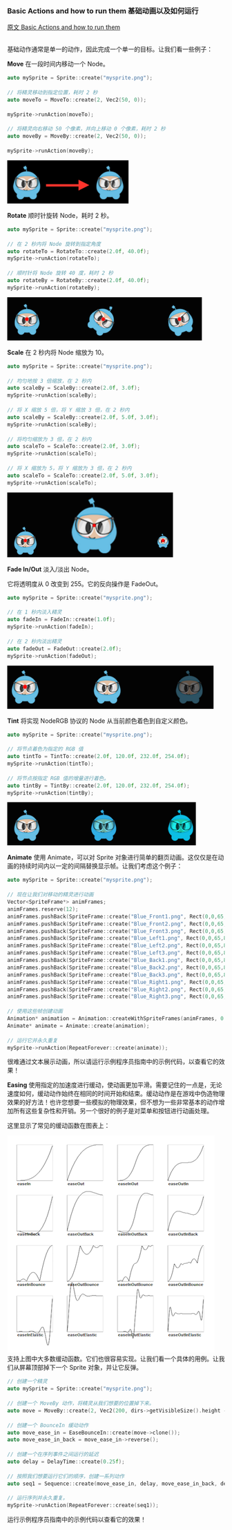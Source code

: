 ### Basic Actions and how to run them  基础动画以及如何运行
[原文 Basic Actions and how to run them](https://docs.cocos2d-x.org/cocos2d-x/v4/en/actions/basic.html) 
<br>
<br>

基础动作通常是单一的动作，因此完成一个单一的目标。让我们看一些例子：<br>

**Move**
在一段时间内移动一个 Node。

```cpp
auto mySprite = Sprite::create("mysprite.png");

// 将精灵移动到指定位置，耗时 2 秒
auto moveTo = MoveTo::create(2, Vec2(50, 0));

mySprite->runAction(moveTo);

// 将精灵向右移动 50 个像素，并向上移动 0 个像素，耗时 2 秒
auto moveBy = MoveBy::create(2, Vec2(50, 0));

mySprite->runAction(moveBy);
```
![move](./i1.png)

**Rotate**
顺时针旋转 Node，耗时 2 秒。

```cpp
auto mySprite = Sprite::create("mysprite.png");

// 在 2 秒内将 Node 旋转到指定角度
auto rotateTo = RotateTo::create(2.0f, 40.0f);
mySprite->runAction(rotateTo);

// 顺时针将 Node 旋转 40 度，耗时 2 秒
auto rotateBy = RotateBy::create(2.0f, 40.0f);
mySprite->runAction(rotateBy);
```
![rot](./i3.png)

**Scale**
在 2 秒内将 Node 缩放为 10。

```cpp
auto mySprite = Sprite::create("mysprite.png");

// 均匀地按 3 倍缩放，在 2 秒内
auto scaleBy = ScaleBy::create(2.0f, 3.0f);
mySprite->runAction(scaleBy);

// 将 X 缩放 5 倍，将 Y 缩放 3 倍，在 2 秒内
auto scaleBy = ScaleBy::create(2.0f, 5.0f, 3.0f);
mySprite->runAction(scaleBy);

// 将均匀缩放为 3 倍，在 2 秒内
auto scaleTo = ScaleTo::create(2.0f, 3.0f);
mySprite->runAction(scaleTo);

// 将 X 缩放为 5，将 Y 缩放为 3 倍，在 2 秒内
auto scaleTo = ScaleTo::create(2.0f, 5.0f, 3.0f);
mySprite->runAction(scaleTo);
```
![scale](./i4.png)

**Fade In/Out**
淡入/淡出 Node。

它将透明度从 0 改变到 255。它的反向操作是 FadeOut。

```cpp
auto mySprite = Sprite::create("mysprite.png");

// 在 1 秒内淡入精灵
auto fadeIn = FadeIn::create(1.0f);
mySprite->runAction(fadeIn);

// 在 2 秒内淡出精灵
auto fadeOut = FadeOut::create(2.0f);
mySprite->runAction(fadeOut);
```
![fade](./i2.png)

**Tint**
将实现 NodeRGB 协议的 Node 从当前颜色着色到自定义颜色。

```cpp
auto mySprite = Sprite::create("mysprite.png");

// 将节点着色为指定的 RGB 值
auto tintTo = TintTo::create(2.0f, 120.0f, 232.0f, 254.0f);
mySprite->runAction(tintTo);

// 将节点按指定 RGB 值的增量进行着色。
auto tintBy = TintBy::create(2.0f, 120.0f, 232.0f, 254.0f);
mySprite->runAction(tintBy);
```
![tint](./i5.png)

**Animate**
使用 Animate，可以对 Sprite 对象进行简单的翻页动画。这仅仅是在动画的持续时间内以一定的间隔替换显示帧。让我们考虑这个例子：

```cpp
auto mySprite = Sprite::create("mysprite.png");

// 现在让我们对移动的精灵进行动画
Vector<SpriteFrame*> animFrames;
animFrames.reserve(12);
animFrames.pushBack(SpriteFrame::create("Blue_Front1.png", Rect(0,0,65,81)));
animFrames.pushBack(SpriteFrame::create("Blue_Front2.png", Rect(0,0,65,81)));
animFrames.pushBack(SpriteFrame::create("Blue_Front3.png", Rect(0,0,65,81)));
animFrames.pushBack(SpriteFrame::create("Blue_Left1.png", Rect(0,0,65,81)));
animFrames.pushBack(SpriteFrame::create("Blue_Left2.png", Rect(0,0,65,81)));
animFrames.pushBack(SpriteFrame::create("Blue_Left3.png", Rect(0,0,65,81)));
animFrames.pushBack(SpriteFrame::create("Blue_Back1.png", Rect(0,0,65,81)));
animFrames.pushBack(SpriteFrame::create("Blue_Back2.png", Rect(0,0,65,81)));
animFrames.pushBack(SpriteFrame::create("Blue_Back3.png", Rect(0,0,65,81)));
animFrames.pushBack(SpriteFrame::create("Blue_Right1.png", Rect(0,0,65,81)));
animFrames.pushBack(SpriteFrame::create("Blue_Right2.png", Rect(0,0,65,81)));
animFrames.pushBack(SpriteFrame::create("Blue_Right3.png", Rect(0,0,65,81)));

// 使用这些帧创建动画
Animation* animation = Animation::createWithSpriteFrames(animFrames, 0.1f);
Animate* animate = Animate::create(animation);

// 运行它并永久重复
mySprite->runAction(RepeatForever::create(animate));
```

很难通过文本展示动画，所以请运行示例程序员指南中的示例代码，以查看它的效果！

**Easing**
使用指定的加速度进行缓动，使动画更加平滑。需要记住的一点是，无论速度如何，缓动动作始终在相同的时间开始和结束。缓动动作是在游戏中伪造物理效果的好方法！也许您想要一些模拟的物理效果，但不想为一些非常基本的动作增加所有这些复杂性和开销。另一个很好的例子是对菜单和按钮进行动画处理。<br>

这里显示了常见的缓动函数在图表上：<br>

![Cocos2d-x](./easing-functions.png) <br>
支持上图中大多数缓动函数。它们也很容易实现。让我们看一个具体的用例。让我们从屏幕顶部掉下一个 Sprite 对象，并让它反弹。<br>

```cpp
// 创建一个精灵
auto mySprite = Sprite::create("mysprite.png");

// 创建一个 MoveBy 动作，将精灵从我们想要的位置掉下来。
auto move = MoveBy::create(2, Vec2(200, dirs->getVisibleSize().height - newSprite2->getContentSize().height));

// 创建一个 BounceIn 缓动动作
auto move_ease_in = EaseBounceIn::create(move->clone());
auto move_ease_in_back = move_ease_in->reverse();

// 创建一个在序列事件之间运行的延迟
auto delay = DelayTime::create(0.25f);

// 按照我们想要运行它们的顺序，创建一系列动作
auto seq1 = Sequence::create(move_ease_in, delay, move_ease_in_back, delay->clone(), nullptr);

// 运行序列并永久重复。
mySprite->runAction(RepeatForever::create(seq1));
```

运行示例程序员指南中的示例代码以查看它的效果！
